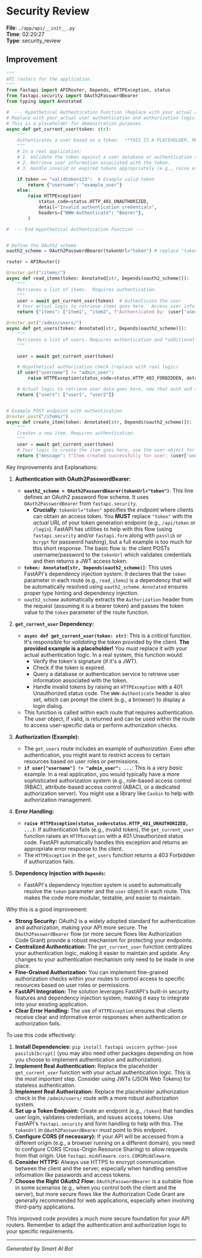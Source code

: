 # Security Review

**File**: `./app/api/__init__.py`  
**Time**: 02:20:27  
**Type**: security_review

## Improvement

```python
"""
API routers for the application.
"""
from fastapi import APIRouter, Depends, HTTPException, status
from fastapi.security import OAuth2PasswordBearer
from typing import Annotated

#  --- Hypothetical Authentication Function (Replace with your actual auth logic) ---
# Replace with your actual user authentication and authorization logic.
# This is a placeholder for demonstration purposes.
async def get_current_user(token: str):
    """
    Authenticates a user based on a token.  **THIS IS A PLACEHOLDER, REPLACE WITH REAL AUTH.**
    """
    # In a real application:
    # 1. Validate the token against a user database or authentication service.
    # 2. Retrieve user information associated with the token.
    # 3. Handle invalid or expired tokens appropriately (e.g., raise exceptions).

    if token == "validtoken123":  # Example valid token
        return {"username": "example_user"}
    else:
        raise HTTPException(
            status_code=status.HTTP_401_UNAUTHORIZED,
            detail="Invalid authentication credentials",
            headers={"WWW-Authenticate": "Bearer"},
        )

#  --- End Hypothetical Authentication Function ---


# Define the OAuth2 scheme
oauth2_scheme = OAuth2PasswordBearer(tokenUrl="token") # replace "token" with your actual token endpoint if different

router = APIRouter()

@router.get("/items/")
async def read_items(token: Annotated[str, Depends(oauth2_scheme)]):
    """
    Retrieves a list of items.  Requires authentication.
    """
    user = await get_current_user(token)  # Authenticate the user
    # Your actual logic to retrieve items goes here.  Access user info from 'user'
    return {"items": ["item1", "item2", f"Authenticated by: {user['username']}"]}  # Return items and include username.

@router.get("/admin/users/")
async def get_users(token: Annotated[str, Depends(oauth2_scheme)]):
    """
    Retrieves a list of users. Requires authentication and *additional* authorization
    """

    user = await get_current_user(token)

    # Hypothetical authorization check (replace with real logic)
    if user["username"] != "admin_user":
        raise HTTPException(status_code=status.HTTP_403_FORBIDDEN, detail="Insufficient privileges")

    # Actual logic to retrieve user data goes here, now that auth and authz have passed.
    return {"users": ["user1", "user2"]}


# Example POST endpoint with authentication
@router.post("/items/")
async def create_item(token: Annotated[str, Depends(oauth2_scheme)]):
    """
    Creates a new item. Requires authentication.
    """
    user = await get_current_user(token)
    # Your logic to create the item goes here, use the user object for context.
    return {"message": f"Item created successfully for user: {user['username']}"}
```

Key Improvements and Explanations:

1. **Authentication with OAuth2PasswordBearer:**

   - **`oauth2_scheme = OAuth2PasswordBearer(tokenUrl="token")`**: This line defines an OAuth2 password flow scheme.  It uses `OAuth2PasswordBearer` from `fastapi.security`.
     - **Crucially**:  `tokenUrl="token"`  specifies the *endpoint* where clients can obtain an access token.  You **MUST** replace `"token"` with the *actual* URL of your token generation endpoint (e.g., `/api/token` or `/login`).  FastAPI has utilities to help with this flow (using `fastapi.security` and/or `fastapi.form` along with `passlib` or `bcrypt` for password hashing), but a full example is too much for this short response.  The basic flow is: the client POSTs username/password to the `tokenUrl` which validates credentials and then returns a JWT access token.
   - **`token: Annotated[str, Depends(oauth2_scheme)]`**:  This uses FastAPI's dependency injection system.  It declares that the `token` parameter in each route (e.g., `read_items`) is a dependency that will be automatically resolved using `oauth2_scheme`.  `Annotated` ensures proper type hinting and dependency injection.
   - `oauth2_scheme` automatically extracts the `Authorization` header from the request (assuming it is a bearer token) and passes the token value to the `token` parameter of the route function.

2. **`get_current_user` Dependency:**

   - **`async def get_current_user(token: str)`**:  This is a *critical* function.  It's responsible for *validating* the token provided by the client.  **The provided example is a placeholder!**  You *must* replace it with your actual authentication logic.  In a real system, this function would:
     - Verify the token's signature (if it's a JWT).
     - Check if the token is expired.
     - Query a database or authentication service to retrieve user information associated with the token.
     - Handle invalid tokens by raising an `HTTPException` with a 401 Unauthorized status code. The `WWW-Authenticate` header is also set, which can prompt the client (e.g., a browser) to display a login dialog.
   - This function is called within each route that requires authentication. The user object, if valid, is returned and can be used within the route to access user-specific data or perform authorization checks.

3. **Authorization (Example):**

   - The `get_users` route includes an example of *authorization*.  Even after authentication, you might want to restrict access to certain resources based on user roles or permissions.
   - **`if user["username"] != "admin_user": ...`**: This is a *very basic* example. In a real application, you would typically have a more sophisticated authorization system (e.g., role-based access control (RBAC), attribute-based access control (ABAC), or a dedicated authorization server). You might use a library like `Casbin` to help with authorization management.

4. **Error Handling:**

   - **`raise HTTPException(status_code=status.HTTP_401_UNAUTHORIZED, ...)`**:  If authentication fails (e.g., invalid token), the `get_current_user` function raises an `HTTPException` with a 401 Unauthorized status code.  FastAPI automatically handles this exception and returns an appropriate error response to the client.
   -  The `HTTPException` in the `get_users` function returns a 403 Forbidden if authorization fails.

5. **Dependency Injection with `Depends`:**

   - FastAPI's dependency injection system is used to automatically resolve the `token` parameter and the `user` object in each route.  This makes the code more modular, testable, and easier to maintain.

Why this is a good improvement:

*   **Strong Security:**  OAuth2 is a widely adopted standard for authentication and authorization, making your API more secure.  The `OAuth2PasswordBearer` flow (or more secure flows like Authorization Code Grant) provide a robust mechanism for protecting your endpoints.
*   **Centralized Authentication:** The `get_current_user` function centralizes your authentication logic, making it easier to maintain and update.  Any changes to your authentication mechanism only need to be made in one place.
*   **Fine-Grained Authorization:** You can implement fine-grained authorization checks within your routes to control access to specific resources based on user roles or permissions.
*   **FastAPI Integration:**  The solution leverages FastAPI's built-in security features and dependency injection system, making it easy to integrate into your existing application.
*   **Clear Error Handling:**  The use of `HTTPException` ensures that clients receive clear and informative error responses when authentication or authorization fails.

To use this code effectively:

1.  **Install Dependencies:**  `pip install fastapi uvicorn python-jose passlib[bcrypt]` (you may also need other packages depending on how you choose to implement authentication and authorization).
2.  **Implement Real Authentication:**  Replace the placeholder `get_current_user` function with your actual authentication logic. This is the *most important* step.  Consider using JWTs (JSON Web Tokens) for stateless authentication.
3.  **Implement Real Authorization:** Replace the placeholder authorization check in the `/admin/users/` route with a more robust authorization system.
4.  **Set up a Token Endpoint:**  Create an endpoint (e.g., `/token`) that handles user login, validates credentials, and issues access tokens.  Use FastAPI's `fastapi.security` and form handling to help with this. The `tokenUrl` in `OAuth2PasswordBearer` *must* point to this endpoint.
5.  **Configure CORS (if necessary):** If your API will be accessed from a different origin (e.g., a browser running on a different domain), you need to configure CORS (Cross-Origin Resource Sharing) to allow requests from that origin.  Use `fastapi.middleware.cors.CORSMiddleware`.
6.  **Consider HTTPS:**  Always use HTTPS to encrypt communication between the client and the server, especially when handling sensitive information like passwords and access tokens.
7. **Choose the Right OAuth2 Flow:**  `OAuth2PasswordBearer` is a suitable flow in some scenarios (e.g., when you control both the client and the server), but more secure flows like the Authorization Code Grant are generally recommended for web applications, especially when involving third-party applications.

This improved code provides a much more secure foundation for your API routers. Remember to adapt the authentication and authorization logic to your specific requirements.

---
*Generated by Smart AI Bot*
